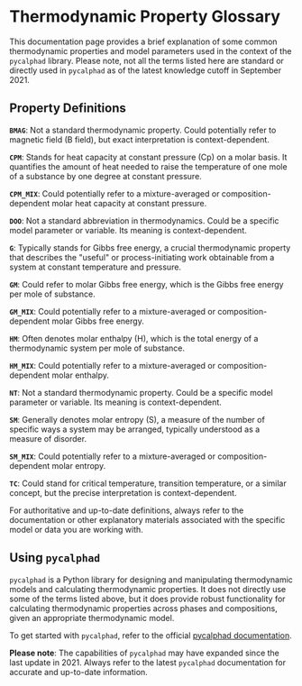 # Thermodynamic Property Glossary

This documentation page provides a brief explanation of some common thermodynamic properties and model parameters used in the context of the `pycalphad` library. Please note, not all the terms listed here are standard or directly used in `pycalphad` as of the latest knowledge cutoff in September 2021.

## Property Definitions

**`BMAG`**: Not a standard thermodynamic property. Could potentially refer to magnetic field (B field), but exact interpretation is context-dependent.

**`CPM`**: Stands for heat capacity at constant pressure (Cp) on a molar basis. It quantifies the amount of heat needed to raise the temperature of one mole of a substance by one degree at constant pressure.

**`CPM_MIX`**: Could potentially refer to a mixture-averaged or composition-dependent molar heat capacity at constant pressure.

**`DOO`**: Not a standard abbreviation in thermodynamics. Could be a specific model parameter or variable. Its meaning is context-dependent.

**`G`**: Typically stands for Gibbs free energy, a crucial thermodynamic property that describes the "useful" or process-initiating work obtainable from a system at constant temperature and pressure.

**`GM`**: Could refer to molar Gibbs free energy, which is the Gibbs free energy per mole of substance.

**`GM_MIX`**: Could potentially refer to a mixture-averaged or composition-dependent molar Gibbs free energy.

**`HM`**: Often denotes molar enthalpy (H), which is the total energy of a thermodynamic system per mole of substance.

**`HM_MIX`**: Could potentially refer to a mixture-averaged or composition-dependent molar enthalpy.

**`NT`**: Not a standard thermodynamic property. Could be a specific model parameter or variable. Its meaning is context-dependent.

**`SM`**: Generally denotes molar entropy (S), a measure of the number of specific ways a system may be arranged, typically understood as a measure of disorder.

**`SM_MIX`**: Could potentially refer to a mixture-averaged or composition-dependent molar entropy.

**`TC`**: Could stand for critical temperature, transition temperature, or a similar concept, but the precise interpretation is context-dependent.

For authoritative and up-to-date definitions, always refer to the documentation or other explanatory materials associated with the specific model or data you are working with.

## Using `pycalphad`

`pycalphad` is a Python library for designing and manipulating thermodynamic models and calculating thermodynamic properties. It does not directly use some of the terms listed above, but it does provide robust functionality for calculating thermodynamic properties across phases and compositions, given an appropriate thermodynamic model.

To get started with `pycalphad`, refer to the official [pycalphad documentation](http://pycalphad.org/docs/latest/).

**Please note**: The capabilities of `pycalphad` may have expanded since the last update in 2021. Always refer to the latest `pycalphad` documentation for accurate and up-to-date information.
